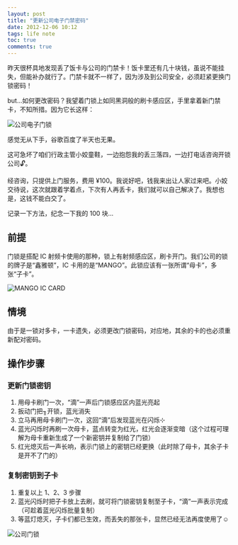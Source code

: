 ```yaml
---
layout: post
title: "更新公司电子门禁密码"
date: 2012-12-06 10:12
tags: life note
toc: true
comments: true
---
```


昨天很杯具地发现丢了饭卡与公司的门禁卡！饭卡里还有几十块钱，虽说不能挂失，但能补办就行了。门禁卡就不一样了，因为涉及到公司安全，必须赶紧更换门锁密码！

but...如何更改密码？我望着门锁上如同黑洞般的刷卡感应区，手里拿着新门禁卡，不知所措。因为它长这样：

![公司电子门锁](http://i93.photobucket.com/albums/l57/ShakeSpace/lock1.jpg)

感觉无从下手，谷歌百度了半天也无果。

这可急坏了咱们行政主管小姣童鞋，一边抱怨我的丢三落四，一边打电话咨询开锁公司🔓。

经咨询，只提供上门服务，费用 ¥100。我说好吧，钱我来出让人家过来吧。小姣交待说，这次就跟着学着点，下次有人再丢卡，我们就可以自己解决了。我想也是，这钱不能白交了。

记录一下方法，纪念一下我的 100 块...

## 前提 ##

门锁是搭配 IC 射频卡使用的那种，锁上有射频感应区，刷卡开门。我们公司的锁的牌子是“鑫雅顿”，IC 卡用的是“MANGO”。此锁应该有一张所谓“母卡”，多张“子卡”。

![MANGO IC CARD](http://i93.photobucket.com/albums/l57/ShakeSpace/ic_card.jpg)

## 情境 ##

由于是一锁对多卡，一卡遗失，必须更改门锁密码，对应地，其余的卡的也必须重新配对密码。

## 操作步骤 ##

### 更新门锁密钥 ###

1.  用母卡刷门一次，“滴”一声后门锁感应区内蓝光亮起
1.  扳动门把╖开锁，蓝光消失
1.  立马再用母卡刷门一次，这回“滴”后发现蓝光在闪烁⊹
1.  蓝光闪烁时再刷一次母卡，蓝点转变为红光，红光会逐渐变暗（这个过程可理解为母卡重新生成了一个新密钥并复制给了门锁）
1.  红光熄灭后一声长响，表示门锁上的密钥已经更换（此时除了母卡，其余子卡是开不了门的）

### 复制密钥到子卡 ###

1.  重复以上 1、2、3 步骤
1.  蓝光闪烁时把子卡放上去刷，就可将门锁密钥复制至子卡，“滴”一声表示完成（可趁着蓝光闪烁批量复制）
1.  等蓝灯熄灭，子卡们都已生效，而丢失的那张卡，显然已经无法再度使用了☺

![公司门锁](http://i93.photobucket.com/albums/l57/ShakeSpace/lock2.jpg)
